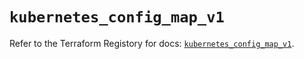 # `kubernetes_config_map_v1`

Refer to the Terraform Registory for docs: [`kubernetes_config_map_v1`](https://www.terraform.io/docs/providers/kubernetes/r/config_map_v1).
